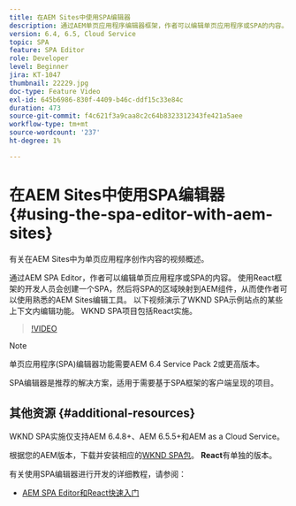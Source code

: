 ```yaml
---
title: 在AEM Sites中使用SPA编辑器
description: 通过AEM单页应用程序编辑器框架，作者可以编辑单页应用程序或SPA的内容。 使用React框架的开发人员可创建SPA，然后将SPA的区域映射到AEM组件，从而让作者使用熟悉的AEM Sites编辑工具。
version: 6.4, 6.5, Cloud Service
topic: SPA
feature: SPA Editor
role: Developer
level: Beginner
jira: KT-1047
thumbnail: 22229.jpg
doc-type: Feature Video
exl-id: 645b6986-830f-4409-b46c-ddf15c33e84c
duration: 473
source-git-commit: f4c621f3a9caa8c2c64b8323312343fe421a5aee
workflow-type: tm+mt
source-wordcount: '237'
ht-degree: 1%

---
```


# 在AEM Sites中使用SPA编辑器 {#using-the-spa-editor-with-aem-sites}

有关在AEM Sites中为单页应用程序创作内容的视频概述。

通过AEM SPA Editor，作者可以编辑单页应用程序或SPA的内容。 使用React框架的开发人员会创建一个SPA，然后将SPA的区域映射到AEM组件，从而使作者可以使用熟悉的AEM Sites编辑工具。 以下视频演示了WKND SPA示例站点的某些上下文内编辑功能。 WKND SPA项目包括React实施。

>[!VIDEO](https://video.tv.adobe.com/v/22229?quality=12&learn=on)

>[!NOTE]
>
> 单页应用程序(SPA)编辑器功能需要AEM 6.4 Service Pack 2或更高版本。
>
> SPA编辑器是推荐的解决方案，适用于需要基于SPA框架的客户端呈现的项目。

## 其他资源 {#additional-resources}

WKND SPA实施仅支持AEM 6.4.8+、AEM 6.5.5+和AEM as a Cloud Service。

根据您的AEM版本，下载并安装相应的[WKND SPA包](https://github.com/adobe/aem-guides-wknd-spa/releases)。 **React**&#x200B;有单独的版本。

有关使用SPA编辑器进行开发的详细教程，请参阅：

* [AEM SPA Editor和React快速入门](https://experienceleague.adobe.com/docs/experience-manager-learn/getting-started-with-aem-headless/spa-editor/react/overview.html)
